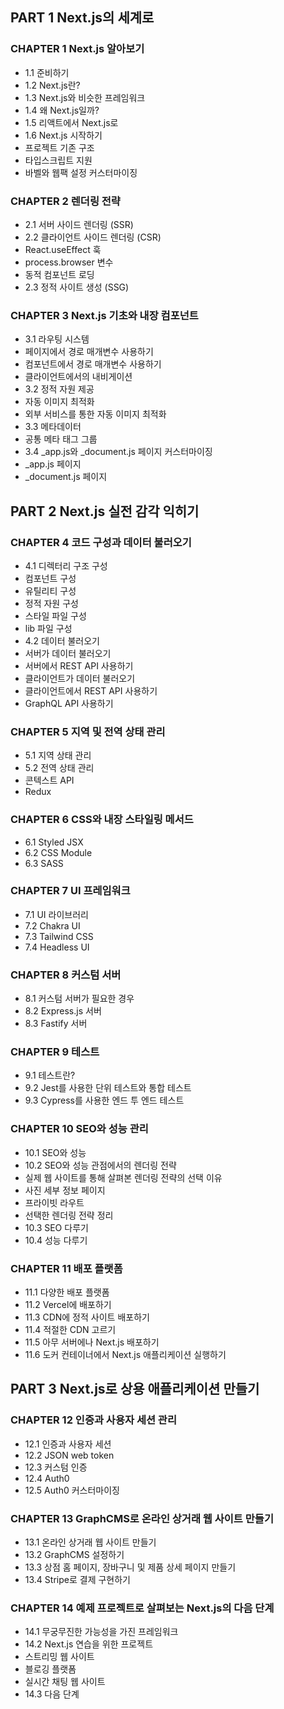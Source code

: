 ## PART 1 Next.js의 세계로

### CHAPTER 1 Next.js 알아보기
* 1.1 준비하기
* 1.2 Next.js란?
* 1.3 Next.js와 비슷한 프레임워크
* 1.4 왜 Next.js일까?
* 1.5 리액트에서 Next.js로
* 1.6 Next.js 시작하기
* 프로젝트 기존 구조
* 타입스크립트 지원
* 바벨와 웹팩 설정 커스터마이징


### CHAPTER 2 렌더링 전략
* 2.1 서버 사이드 렌더링 (SSR)
* 2.2 클라이언트 사이드 렌더링 (CSR)
* React.useEffect 훅
* process.browser 변수
* 동적 컴포넌트 로딩
* 2.3 정적 사이트 생성 (SSG)


### CHAPTER 3 Next.js 기초와 내장 컴포넌트
* 3.1 라우팅 시스템
* 페이지에서 경로 매개변수 사용하기
* 컴포넌트에서 경로 매개변수 사용하기
* 클라이언트에서의 내비게이션
* 3.2 정적 자원 제공
* 자동 이미지 최적화
* 외부 서비스를 통한 자동 이미지 최적화
* 3.3 메타데이터
* 공통 메타 태그 그룹
* 3.4 _app.js와 _document.js 페이지 커스터마이징
* _app.js 페이지
* _document.js 페이지



## PART 2 Next.js 실전 감각 익히기

### CHAPTER 4 코드 구성과 데이터 불러오기
* 4.1 디렉터리 구조 구성
* 컴포넌트 구성
* 유틸리티 구성
* 정적 자원 구성
* 스타일 파일 구성
* lib 파일 구성
* 4.2 데이터 불러오기
* 서버가 데이터 불러오기
* 서버에서 REST API 사용하기
* 클라이언트가 데이터 불러오기
* 클라이언트에서 REST API 사용하기
* GraphQL API 사용하기


### CHAPTER 5 지역 및 전역 상태 관리
* 5.1 지역 상태 관리
* 5.2 전역 상태 관리
* 콘텍스트 API
* Redux


### CHAPTER 6 CSS와 내장 스타일링 메서드
* 6.1 Styled JSX
* 6.2 CSS Module
* 6.3 SASS


### CHAPTER 7 UI 프레임워크
* 7.1 UI 라이브러리
* 7.2 Chakra UI
* 7.3 Tailwind CSS
* 7.4 Headless UI


### CHAPTER 8 커스텀 서버
* 8.1 커스텀 서버가 필요한 경우
* 8.2 Express.js 서버
* 8.3 Fastify 서버


### CHAPTER 9 테스트
* 9.1 테스트란?
* 9.2 Jest를 사용한 단위 테스트와 통합 테스트
* 9.3 Cypress를 사용한 엔드 투 엔드 테스트


### CHAPTER 10 SEO와 성능 관리
* 10.1 SEO와 성능
* 10.2 SEO와 성능 관점에서의 렌더링 전략
* 실제 웹 사이트를 통해 살펴본 렌더링 전략의 선택 이유
* 사진 세부 정보 페이지
* 프라이빗 라우트
* 선택한 렌더링 전략 정리
* 10.3 SEO 다루기
* 10.4 성능 다루기


### CHAPTER 11 배포 플랫폼
* 11.1 다양한 배포 플랫폼
* 11.2 Vercel에 배포하기
* 11.3 CDN에 정적 사이트 배포하기
* 11.4 적절한 CDN 고르기
* 11.5 아무 서버에나 Next.js 배포하기
* 11.6 도커 컨테이너에서 Next.js 애플리케이션 실행하기



## PART 3 Next.js로 상용 애플리케이션 만들기

### CHAPTER 12 인증과 사용자 세션 관리
* 12.1 인증과 사용자 세션
* 12.2 JSON web token
* 12.3 커스텀 인증
* 12.4 Auth0
* 12.5 Auth0 커스터마이징


### CHAPTER 13 GraphCMS로 온라인 상거래 웹 사이트 만들기
* 13.1 온라인 상거래 웹 사이트 만들기
* 13.2 GraphCMS 설정하기
* 13.3 상점 홈 페이지, 장바구니 및 제품 상세 페이지 만들기
* 13.4 Stripe로 결제 구현하기


### CHAPTER 14 예제 프로젝트로 살펴보는 Next.js의 다음 단계
* 14.1 무궁무진한 가능성을 가진 프레임워크
* 14.2 Next.js 연습을 위한 프로젝트
* 스트리밍 웹 사이트
* 블로깅 플랫폼
* 실시간 채팅 웹 사이트
* 14.3 다음 단계
